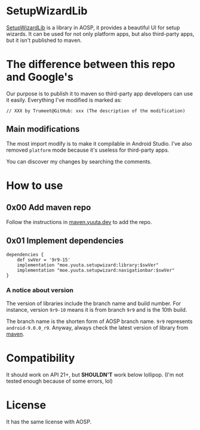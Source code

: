 # SetupWizardLib

[SetupWizardLib](http://androidxref.com/9.0.0_r3/xref/frameworks/opt/setupwizard/) is a library in AOSP, it provides a beautiful UI for setup wizards. It can be used for not only platform apps, but also third-party apps, but it isn't published to maven.

# The difference between this repo and Google's

Our purpose is to publish it to maven so third-party app developers can use it easily. Everything I've modified is marked as:
```
// XXX by Trumeet@GitHub: xxx (The description of the modification)
```

## Main modifications

The most import modify is to make it compilable in Android Studio. I've also removed `platform` mode because it's useless for third-party apps.

You can discover my changes by searching the comments.

# How to use

## 0x00 Add maven repo

Follow the instructions in [maven.yuuta.dev](https://maven.yuuta.dev) to add the repo.

## 0x01 Implement dependencies

```grooxy
dependencies {
    def swVer = '9r9-15'
    implementation "moe.yuuta.setupwizard:library:$swVer"
    implementation "moe.yuuta.setupwizard:navigationbar:$swVer"
}
```

### A notice about version

The version of libraries include the branch name and build number. For instance, version `9r9-10` means it is from branch `9r9` and is the 10th build.

The branch name is the shorten form of AOSP branch name. `9r9` represents `android-9.0.0_r9`. Anyway, always check the latest version of library from [maven](https://github.com/Trumeet/Maven/tree/master/moe/yuuta/setupwizard/library).

# Compatibility

It should work on API 21+, but **SHOULDN'T** work below lollipop. (I'm not tested enough because of some errors, lol)

# License

It has the same license with AOSP.
